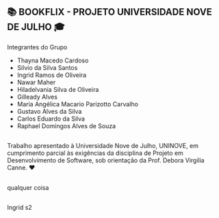 ## :books: BOOKFLIX - PROJETO UNIVERSIDADE NOVE DE JULHO 🎓

Integrantes do Grupo

- Thayna Macedo Cardoso
- Silvio da Silva Santos
- Ingrid Ramos de Oliveira
- Nawar Maher
- Hiladelvania Silva de Oliveira
- Gilleady Alves
- Maria Angélica Macario Parizotto Carvalho
- Gustavo Alves da Silva
- Carlos Eduardo da Silva
- Raphael Domingos Alves de Souza

##

Trabalho apresentado à Universidade Nove de Julho,
UNINOVE, em cumprimento parcial às exigências da disciplina
de Projeto em Desenvolvimento de Software, sob
orientação da Prof. Debora Virgilia Canne. :heart:

##
qualquer coisa

##
Ingrid s2